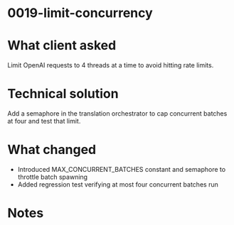 # 0019-limit-concurrency
# What client asked
Limit OpenAI requests to 4 threads at a time to avoid hitting rate limits.
# Technical solution
Add a semaphore in the translation orchestrator to cap concurrent batches at four and test that limit.
# What changed
- Introduced MAX_CONCURRENT_BATCHES constant and semaphore to throttle batch spawning
- Added regression test verifying at most four concurrent batches run
# Notes
